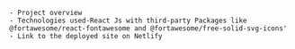 
    - Project overview
    - Technologies used-React Js with third-party Packages like @fortawesome/react-fontawesome and @fortawesome/free-solid-svg-icons'
    - Link to the deployed site on Netlify 
   
